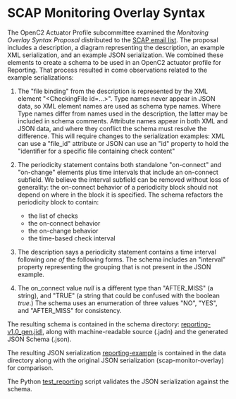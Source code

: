 # SCAP Monitoring Overlay Syntax

The OpenC2 Actuator Profile subcommittee examined the *Monitoring Overlay Syntax Proposal*
distributed to the [SCAP email list](https://list.nist.gov/scap-dev-endpoint).  The proposal
includes a description, a diagram representing the description, an example XML serialization,
and an example JSON serialization.  We combined these elements to create a schema to be used
in an OpenC2 actuator profile for Reporting.  That process resulted in come observations
related to the example serializations:

1. The "file binding" from the description is represented by the XML element "\<CheckingFile id=...\>".
Type names never appear in JSON data, so XML element names are used as schema type names.
Where Type names differ from names used in the description, the latter may be included in
schema comments. Attribute names appear in both XML and JSON data, and where they conflict
the schema must resolve the difference.  This will require changes to the serialization
examples: XML can use a "file_id" attribute or JSON can use an "id" property to hold the
"identifier for a specific file containing check content"


2. The periodicity statement contains both standalone "on-connect" and "on-change" elements plus
time intervals that include an on-connect subfield.  We believe the interval subfield can be
removed without loss of generality: the on-connect behavior of a periodicity block should not
depend on where in the block it is specified.  The schema refactors the periodicity block to
contain:

    * the list of checks
    * the on-connect behavior
    * the on-change behavior
    * the time-based check interval

3. The description says a periodicity statement contains a time interval following *one of* the
following forms.  The schema includes an "interval" property representing the grouping that
is not present in the JSON example.

4. The on_connect value *null* is a different type than "AFTER_MISS" (a string), and "TRUE"
(a string that could be confused with the boolean *true*.)  The schema uses an enumeration
of three values "NO", "YES", and "AFTER_MISS" for consistency.

The resulting schema is contained in the schema directory:
[reporting-v1.0_gen.jidl](schema/reporting-v1.0_gen.jidl), along with machine-readable
source (.jadn) and the generated JSON Schema (.json).

The resulting JSON serialization [reporting-example](data/reporting-example1.json)
is contained in the data directory along with the original JSON serialization
(scap-monitor-overlay) for comparison.

The Python [test_reporting](test_reporting.py) script validates the JSON serialization
against the schema.
